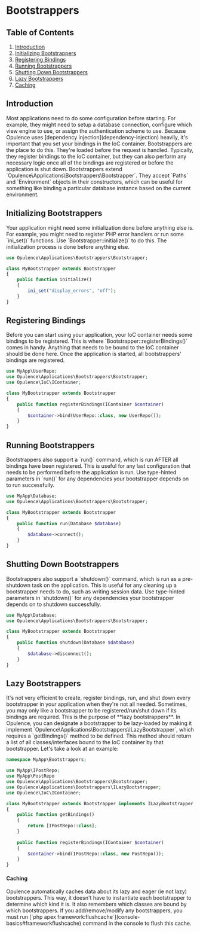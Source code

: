 # Bootstrappers

## Table of Contents
1. [Introduction](#introduction)
2. [Initializing Bootstrappers](#initializing-bootstrappers)
3. [Registering Bindings](#registering-bindings)
4. [Running Bootstrappers](#running-bootstrappers)
5. [Shutting Down Bootstrappers](#bootstrapper-shutdown)
6. [Lazy Bootstrappers](#lazy-bootstrappers)
  1. [Caching](#bootstrapper-caching)

<h2 id="introduction">Introduction</h2>
Most applications need to do some configuration before starting.  For example, they might need to setup a database connection, configure which view engine to use, or assign the authentication scheme to use.  Because Opulence uses [dependency injection](dependency-injection) heavily, it's important that you set your bindings in the IoC container.  Bootstrappers are the place to do this.  They're loaded before the request is handled.  Typically, they register bindings to the IoC container, but they can also perform any necessary logic once all of the bindings are registered or before the application is shut down.  Bootstrappers extend `Opulence\Applications\Bootstrappers\Bootstrapper`.  They accept `Paths` and `Environment` objects in their constructors, which can be useful for something like binding a particular database instance based on the current environment.

<h2 id="initializing-bootstrappers">Initializing Bootstrappers</h2>
Your application might need some initialization done before anything else is.  For example, you might need to register PHP error handlers or run some `ini_set()` functions.  Use `Bootstrapper::initialize()` to do this.  The initialization process is done before anything else.

```php
use Opulence\Applications\Bootstrappers\Bootstrapper;

class MyBootstrapper extends Bootstrapper
{
    public function initialize()
    {
        ini_set("display_errors", "off");
    }
}
```

<h2 id="registering-bindings">Registering Bindings</h2>
Before you can start using your application, your IoC container needs some bindings to be registered.  This is where `Bootstrapper::registerBindings()` comes in handy.  Anything that needs to be bound to the IoC container should be done here.  Once the application is started, all bootstrappers' bindings are registered.

```php
use MyApp\UserRepo;
use Opulence\Applications\Bootstrappers\Bootstrapper;
use Opulence\IoC\IContainer;

class MyBootstrapper extends Bootstrapper
{
    public function registerBindings(IContainer $container)
    {
        $container->bind(UserRepo::class, new UserRepo());
    }
}
```

<h2 id="running-bootstrappers">Running Bootstrappers</h2>
Bootstrappers also support a `run()` command, which is run AFTER all bindings have been registered.  This is useful for any last configuration that needs to be performed before the application is run.  Use type-hinted parameters in `run()` for any dependencies your bootstrapper depends on to run successfully.

```php
use MyApp\Database;
use Opulence\Applications\Bootstrappers\Bootstrapper;

class MyBootstrapper extends Bootstrapper
{
    public function run(Database $database)
    {
        $database->connect();
    }
}
```

<h2 id="bootstrapper-shutdown">Shutting Down Bootstrappers</h2>
Bootstrappers also support a `shutdown()` command, which is run as a pre-shutdown task on the application.  This is useful for any cleaning up a bootstrapper needs to do, such as writing session data.  Use type-hinted parameters in `shutdown()` for any dependencies your bootstrapper depends on to shutdown successfully.

```php
use MyApp\Database;
use Opulence\Applications\Bootstrappers\Bootstrapper;

class MyBootstrapper extends Bootstrapper
{
    public function shutdown(Database $database)
    {
        $database->disconnect();
    }
}
```

<h2 id="lazy-bootstrappers">Lazy Bootstrappers</h2>
It's not very efficient to create, register bindings, run, and shut down every bootstrapper in your application when they're not all needed.  Sometimes, you may only like a bootstrapper to be registered/run/shut down if its bindings are required.  This is the purpose of **lazy bootstrappers**.  In Opulence, you can designate a bootstrapper to be lazy-loaded by making it implement `Opulence\Applications\Bootstrappers\ILazyBootstrapper`, which requires a `getBindings()` method to be defined.  This method should return a list of all classes/interfaces bound to the IoC container by that bootstrapper.  Let's take a look at an example:

```php
namespace MyApp\Bootstrappers;

use MyApp\IPostRepo;
use MyApp\PostRepo
use Opulence\Applications\Bootstrappers\Bootstrapper;
use Opulence\Applications\Bootstrappers\ILazyBootstrapper;
use Opulence\IoC\IContainer;

class MyBootstrapper extends Bootstrapper implements ILazyBootstrapper
{
    public function getBindings()
    {
        return [IPostRepo::class];
    }
    
    public function registerBindings(IContainer $container)
    {
        $container->bind(IPostRepo::class, new PostRepo());
    }
}
```

<h4 id="bootstrapper-caching">Caching</h4>
Opulence automatically caches data about its lazy and eager (ie not lazy) bootstrappers.  This way, it doesn't have to instantiate each bootstrapper to determine which kind it is.  It also remembers which classes are bound by which bootstrappers.  If you add/remove/modify any bootstrappers, you must run [`php apex framework:flushcache`](console-basics#frameworkflushcache) command in the console to flush this cache.